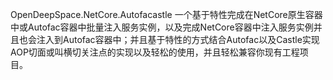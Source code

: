 OpenDeepSpace.NetCore.Autofacastle
一个基于特性完成在NetCore原生容器中或Autofac容器中批量注入服务实例，以及完成NetCore容器中注入服务实例并且也会注入到Autofac容器中；并且基于特性的方式结合Autofac以及Castle实现AOP切面或叫横切关注点的实现以及轻松的使用，并且轻松兼容你现有工程项目。

